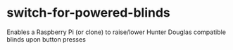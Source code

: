 # switch-for-powered-blinds
Enables a Raspberry Pi (or clone) to raise/lower Hunter Douglas compatible blinds upon button presses
